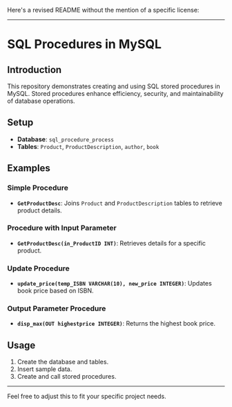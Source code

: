 Here's a revised README without the mention of a specific license:

---

# SQL Procedures in MySQL

## Introduction

This repository demonstrates creating and using SQL stored procedures in MySQL. Stored procedures enhance efficiency, security, and maintainability of database operations.

## Setup

- **Database**: `sql_procedure_process`
- **Tables**: `Product`, `ProductDescription`, `author`, `book`

## Examples

### Simple Procedure
- **`GetProductDesc`**: Joins `Product` and `ProductDescription` tables to retrieve product details.

### Procedure with Input Parameter
- **`GetProductDesc(in_ProductID INT)`**: Retrieves details for a specific product.

### Update Procedure
- **`update_price(temp_ISBN VARCHAR(10), new_price INTEGER)`**: Updates book price based on ISBN.

### Output Parameter Procedure
- **`disp_max(OUT highestprice INTEGER)`**: Returns the highest book price.

## Usage

1. Create the database and tables.
2. Insert sample data.
3. Create and call stored procedures.

---

Feel free to adjust this to fit your specific project needs.
